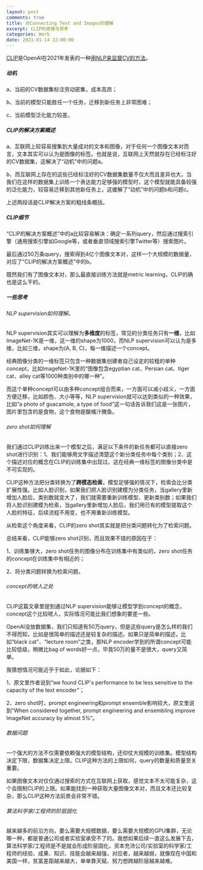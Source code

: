 ```yaml
---
layout: post
comments: true
title: 对Connecting Text and Images的理解
excerpt: CLIP的原理与思考
categories: Work
date: 2021-01-14 22:00:00
---
```


[CLIP](https://openai.com/blog/clip/#rf17)是OpenAI在2021年发表的一种[用NLP来监督CV的方法](https://cdn.openai.com/papers/Learning_Transferable_Visual_Models_From_Natural_Language.pdf)。

##### 动机

a、当前的CV数据集标注劳动密集，成本高昂；

b、当前的模型只能胜任一个任务，迁移到新任务上非常困难；

c、当前模型泛化能力较差。

##### CLIP的解决方案概述

a、互联网上较容易搜集到大量成对的文本和图像，对于任何一个图像文本对而言，文本其实可以认为是图像的标签。也就是说，互联网上天然就存在已经标注好的CV数据集，这解决了“动机”中的问题a。

b、而互联网上存在的这些已经标注好的CV数据集数量不仅大而且差异也大，当我们在这样的数据集上训练一个表达能力足够强的模型时，这个模型就能具备较强的泛化能力，较容易迁移到其他新任务上，这缓解了“动机”中的问题b和问题c。

上述两段话是CLIP解决方案的粗线条概括。

##### CLIP细节

“CLIP的解决方案概述”中的a比较容易解决：确定一系列query，然后通过搜索引擎（通用搜索引擎如Google等，或者垂直领域搜索引擎Twitter等）搜索图片。

最后通过50万条query，搜索得到4亿个图像文本对，这样一个大规模的数据量，对应了“CLIP的解决方案概述”中的b。

既然我们有了图像文本对，那么最直接训练方法就是metric learning，CLIP的确也是这么干的。

##### 一些思考

###### NLP supervision如何理解。

NLP supervision其实可以理解为**多维度**的标签，常见的分类任务只有**一维**，比如ImageNet-1K是一维，这一维的shape为1000，而NLP supervision可以认为是多维，比如三维，shape为(A, B, C)，每一维描述一个concept。

经典图像分类的一维标签只包含一种数据集创建者自己设定的较粗的单种concept，比如ImageNet-1K里的“图像包含egyptian cat、Persian cat、tiger cat、alley cat等1000种类别中的哪一种”。

而这个单种concept可以由多种concept组合而来，一方面可以减小歧义，一方面方便迁移，比如颜色、大小等等，NLP supervision就可以达到类似的一种效果，比如“a photo of guacamole, a type of food”这一句话告诉我们这是一张图片，图片里包含的是食物，这个食物是酸橘汁腌鱼。

###### zero shot如何理解

我们通过CLIP训练出来一个模型之后，满足以下条件的新任务都可以直接zero shot进行识别：1、我们能够用文字描述清楚这个新分类任务中每个类别；2、这个描述对应的概念在CLIP的训练集中出现过。这在经典一维标签的图像分类中是不可实现的。

CLIP这种方法把分类转换为了**跨模态检索**，模型足够强的情况下，检索会比分类扩展性强。比如人脸识别，如果我们把人脸识别建模为分类任务，当gallery里新增加人脸后，类别数就变大了，我们就需要重新训练模型、更新类别数；如果我们将人脸识别建模为检索，当gallery里新增加人脸后，我们用已有的模型提取这个人脸的特征，后续流程不用变，也不用重新训练模型。

从检索这个角度来看，CLIP的zero shot其实就是把分类问题转化为了检索问题。

总结来看，CLIP能够zero shot识别，而且效果不错的原因在于：

1、训练集够大，zero shot任务的图像分布在训练集中有类似的，zero shot任务的concept在训练集中有相近的；

2、将分类问题转换为检索问题。

###### concept的唬人之处
CLIP这篇文章里提到通过NLP supervision能够让模型学到concept的概念，concept这个比较唬人，实际情况可能比我们想象的要差一些。

OpenAI没放数据集，我们只知道有50万query，但是这些query是怎么样的我们不得而知，比如是很简单的描述还是较复杂的描述。如果只是简单的描述，比如“black cat”、“lecture room”之类，那NLP encoder学到的所谓concept可能比较低级，稍微比bag of words好一点，毕竟50万的量不是很大，query又简单。

我猜想情况可能近乎于如此，论据如下：

1、原文里作者说到“we found CLIP's performance to be less sensitive to the capacity of the text encoder”；

2、zero shot时，prompt engineering和prompt ensemble影响较大，原文里说到“When considered together, prompt
engineering and ensembling improve ImageNet accuracy
by almost 5%”。

###### 数据问题

一个强大的方法不仅需要依赖强大的模型结构，还仰仗大规模的训练集。模型结构决定下限，数据集决定上限。CLIP这种方法的上限如何，query的数量和质量至关重要。

如果图像文本对仅仅通过搜索的方式在互联网上获取，感觉文本不太可能复杂，这个会限制CLIP的上限。如果能找到一种获取大量图像文本对，而且文本还比较复杂，那么CLIP这种方法前景会非常不错。

###### 算法科学家/工程师的阶层固化

越来越多的前沿方向，要么需要大规模数据，要么需要大规模的GPU集群，无论哪一种，都是普通公司或者实验室承受不了的。我想如果后续一直这么发展下去，算法科学家/工程师是不是就会形成阶层固化，资本充沛公司/实验室的科学家/工程师的经验、成果、知识、技能会越来越强，对应者，越来越弱，就像现在中国和美国一样，贫富差距越来越大，单单靠天赋、努力想跨越阶层越来越难。
